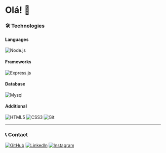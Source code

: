 # Olá! 🙂


### 🛠 Technologies

#### Languages
![Node.js](https://img.shields.io/badge/Node.js-339933?style=for-the-badge&logo=nodedotjs&logoColor=white)


#### Frameworks
![Express.js](https://img.shields.io/badge/Express.js-000000?style=for-the-badge&logo=express&logoColor=white)


#### Database
![Mysql](https://img.shields.io/badge/MySQL-00000F?style=for-the-badge&logo=mysql&logoColor=white)


#### Additional
![HTML5](https://img.shields.io/badge/HTML5-E34F26?style=for-the-badge&logo=html5&logoColor=white)
![CSS3](https://img.shields.io/badge/CSS3-1572B6?style=for-the-badge&logo=css3&logoColor=white)
![Git](https://img.shields.io/badge/Git-F05032?style=for-the-badge&logo=git&logoColor=white)

---

### 📞 Contact

[![GitHub](https://img.shields.io/badge/GitHub-808080?style=for-the-badge&logo=github&logoColor=white)](https://github.com/Gustavomw1)
[![LinkedIn](https://img.shields.io/badge/LinkedIn-808080?style=for-the-badge&logo=linkedin&logoColor=white)](https://www.linkedin.com/in/gustavo-ribeiro-4132b8331/)
[![Instagram](https://img.shields.io/badge/Instagram-808080?style=for-the-badge&logo=instagram&logoColor=white)](https://www.instagram.com/gustavomw1/)
